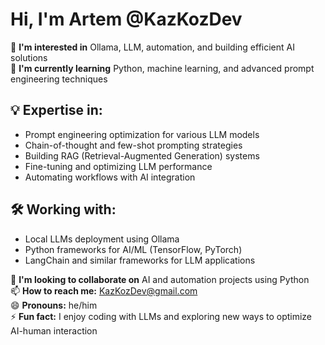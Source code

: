 # Hi, I'm Artem @KazKozDev

👀  **I'm interested in** Ollama, LLM, automation, and building efficient AI solutions  
🌱 **I'm currently learning** Python, machine learning, and advanced prompt engineering techniques

## 💡 Expertise in:
- Prompt engineering optimization for various LLM models
- Chain-of-thought and few-shot prompting strategies
- Building RAG (Retrieval-Augmented Generation) systems
- Fine-tuning and optimizing LLM performance
- Automating workflows with AI integration

## 🛠️ Working with:
- Local LLMs deployment using Ollama
- Python frameworks for AI/ML (TensorFlow, PyTorch)
- LangChain and similar frameworks for LLM applications

💞️ **I'm looking to collaborate on** AI and automation projects using Python  
📫 **How to reach me:** KazKozDev@gmail.com  
😄 **Pronouns:** he/him  
⚡ **Fun fact:** I enjoy coding with LLMs and exploring new ways to optimize AI-human interaction



<!---
KazKozDev/KazKozDev is a ✨ special ✨ repository because its `README.md` (this file) appears on your GitHub profile.
You can click the Preview link to take a look at your changes.
--->​​​​​​​​​​​​​​​​

